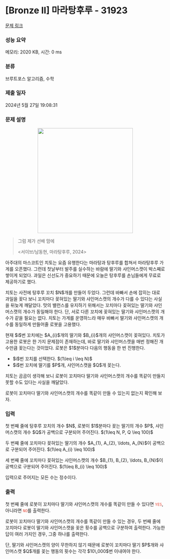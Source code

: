 # [Bronze II] 마라탕후루 - 31923 

[문제 링크](https://www.acmicpc.net/problem/31923) 

### 성능 요약

메모리: 2020 KB, 시간: 0 ms

### 분류

브루트포스 알고리즘, 수학

### 제출 일자

2024년 5월 27일 19:08:31

### 문제 설명

<p style="text-align: center;"><img alt="" src="" style="height: 330px; width: 300px;"></p>

<blockquote>
<p>그럼 제가 선배 맘에</p>

<p><서이브/남동현, 마라탕후루, 2024></p>
</blockquote>

<p>아주대의 마스코트인 치토는 요즘 유행한다는 마라탕과 탕후루를 합쳐서 마라탕후루 가게를 오픈했다. 그런데 첫날부터 발주를 실수하는 바람에 딸기와 샤인머스캣이 박스째로 쌓이게 되었다. 과일은 신선도가 중요하기 때문에 오늘은 탕후루를 손님들에게 무료로 제공하기로 했다.</p>

<p>치토는 사전에 탕후루 꼬치 $N$개를 만들어 두었다. 그런데 바빠서 손에 잡히는 대로 과일을 꽂다 보니 꼬치마다 꽂혀있는 딸기와 샤인머스캣의 개수가 다를 수 있다는 사실을 뒤늦게 깨달았다. 맛의 밸런스를 유지하기 위해서는 꼬치마다 꽂혀있는 딸기와 샤인머스캣의 개수가 동일해야 한다. 단, 서로 다른 꼬치에 꽂혀있는 딸기와 샤인머스캣의 개수가 같을 필요는 없다. 치토는 가게를 운영하느라 매우 바빠서 딸기와 샤인머스캣의 개수를 동일하게 만들어줄 로봇을 고용했다.</p>

<p>현재 $i$번 꼬치에는 $A_{i}$개의 딸기와 $B_{i}$개의 샤인머스캣이 꽂혀있다. 치토가 고용한 로봇은 한 가지 문제점이 존재하는데, 바로 딸기와 샤인머스캣을 매번 정해진 개수만큼 꽂는다는 것이었다. 로봇은 $1$분마다 다음의 행동을 한 번 진행한다. </p>

<ul>
	<li>$i$번 꼬치를 선택한다. $(1\leq i \leq N)$</li>
	<li>$i$번 꼬치에 딸기를 $P$개, 샤인머스캣을 $Q$개 꽂는다.</li>
</ul>

<p>치토는 곰곰이 생각해 보니 로봇이 꼬치마다 딸기와 샤인머스캣의 개수를 똑같이 만들지 못할 수도 있다는 사실을 깨달았다.</p>

<p>로봇이 꼬치마다 딸기와 샤인머스캣의 개수를 똑같이 만들 수 있는지 없는지 확인해 보자.</p>

### 입력 

 <p>첫 번째 줄에 탕후루 꼬치의 개수 $N$, 로봇이 $1$분마다 꽂는 딸기의 개수 $P$, 샤인머스캣의 개수 $Q$가 공백으로 구분되어 주어진다. $(1\leq N, P, Q \leq 100)$</p>

<p>두 번째 줄에 꼬치마다 꽂혀있는 딸기의 개수 $A_{1}, A_{2}, \ldots, A_{N}$이 공백으로 구분되어 주어진다. $(1\leq A_{i} \leq 100)$</p>

<p>세 번째 줄에 꼬치마다 꽂혀있는 샤인머스캣의 개수 $B_{1}, B_{2}, \ldots, B_{N}$이 공백으로 구분되어 주어진다. $(1\leq B_{i} \leq 100)$</p>

<p>입력으로 주어지는 모든 수는 정수이다.</p>

### 출력 

 <p>첫 번째 줄에 로봇이 꼬치마다 딸기와 샤인머스캣의 개수를 똑같이 만들 수 있다면 <span style="color:#e74c3c;"><code>YES</code></span>, 아니라면 <span style="color:#e74c3c;"><code>NO</code></span>를 출력한다.</p>

<p>로봇이 꼬치마다 딸기와 샤인머스캣의 개수를 똑같이 만들 수 있는 경우, 두 번째 줄에 꼬치마다 로봇이 딸기와 샤인머스캣을 꽂은 횟수를 공백으로 구분하여 출력한다. 가능한 답이 여러 가지인 경우, 그중 하나를 출력한다.</p>

<p>단, 딸기와 샤인머스캣의 양이 무한하지 않기 때문에 로봇이 꼬치마다 딸기 $P$개와 샤인머스캣 $Q$개를 꽂는 행동의 횟수는 각각 $10\,000$번 이내여야 한다.</p>

